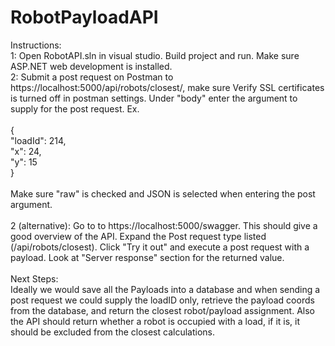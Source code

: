 # RobotPayloadAPI

Instructions: \
1: Open RobotAPI.sln in visual studio. Build project and run. Make sure ASP.NET web development is installed. \
2: Submit a post request on Postman to https://localhost:5000/api/robots/closest/, make sure Verify SSL certificates is turned off in postman settings. Under "body" enter the argument to supply for the post request. Ex. \
\
{\
    "loadId": 214,\
    "x": 24,\
    "y": 15\
}  \
\
Make sure "raw" is checked and JSON is selected when entering the post argument. \
\
2 (alternative): Go to to https://localhost:5000/swagger. This should give a good overview of the API. Expand the Post request type listed (/api/robots/closest). Click "Try it out" and execute a post request with a payload. Look at "Server response" section for the returned value. \
\
Next Steps:\
Ideally we would save all the Payloads into a database and when sending a post request we could supply the loadID only, retrieve the payload coords from the database, and return the closest robot/payload assignment. Also the API should return whether a robot is occupied with a load, if it is, it should be excluded from the closest calculations. 
